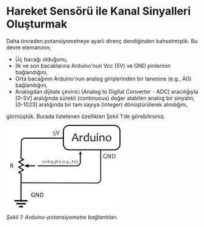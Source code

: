 # Hareket Sensörü ile Kanal Sinyalleri Oluşturmak
Daha önceden potansiyometreye ayarlı direnç dendiğinden bahsetmiştik. Bu devre elemanının;
* Üç bacağı olduğunu, 
* İlk ve son bacaklarına Arduino'nun Vcc (5V) ve GND pinlerinin bağlandığını, 
* Orta bacağının Arduino'nun analog girişlerinden bir tanesine (e.g., A0) bağlandığını, 
* Analogdan dijitale çevirici (Analog to Digital Converter - ADC) aracılığıyla [0-5V] aralığında sürekli (continuous) değer alabilen analog bir sinyalin, [0-1023] aralığında bir tam sayıya (integer) dönüştürülerek alındığını, 

görmüştük. Burada listelenen özellikleri Şekil 1'de görebilirsiniz.

<img src="potansiyometre.jpg" alt="Arduino ile potansiyometre arasındaki bağlantılar" width="300"/>

*Şekil 1: Arduino-potansiyometre bağlantıları.*
